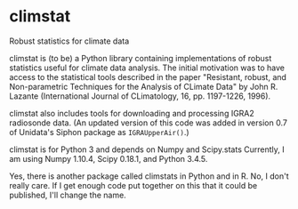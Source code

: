 # climstat
Robust statistics for climate data

climstat is (to be) a Python library containing implementations of robust statistics useful for climate data analysis. The initial motivation was to have access to the statistical tools described in the paper "Resistant, robust, and Non-parametric Techniques for the Analysis of CLimate Data" by John R. Lazante (International Journal of CLimatology, 16, pp. 1197-1226, 1996).

climstat also includes tools for downloading and processing IGRA2 radiosonde data. (An updated version of this code was added in version 0.7 of Unidata's Siphon package as `IGRAUpperAir()`.)


climstat is for Python 3 and depends on Numpy and Scipy.stats
Currently, I am using Numpy 1.10.4, Scipy 0.18.1, and Python 3.4.5.

Yes, there is another package called climstats in Python and in R. No, I don't really care. If I get enough code put together on this that it could be published, I'll change the name.
